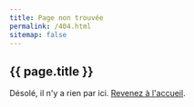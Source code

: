 ```yaml
---
title: Page non trouvée
permalink: /404.html
sitemap: false
---
```


<section class="section">
<div class="wrapper" markdown="1">

# {{ page.title }}

Désolé, il n'y a rien par ici.
<a href="{{ site.baseurl }}/">Revenez à l'accueil</a>.

</div>
</section>
